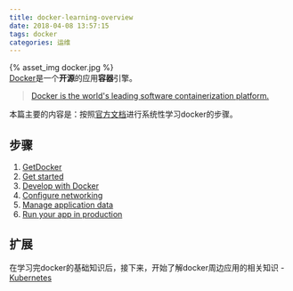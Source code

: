 ```yaml
---
title: docker-learning-overview
date: 2018-04-08 13:57:15
tags: docker
categories: 运维
---
```


{% asset_img docker.jpg %}   
[Docker](https://www.docker.com)是一个**开源**的应用**容器**引擎。
> [Docker is the world's leading software containerization platform.](https://www.docker.com/what-docker)  

本篇主要的内容是：按照[官方文档](https://docs.docker.com/)进行系统性学习docker的步骤。
<!-- more -->

## 步骤

1. [GetDocker](/2018/04/09/docker-learning-getDocker) 
2. [Get started](/2018/04/09/docker-learning-getStarted) 
3. [Develop with Docker](/2018/04/09/docker-learning-developWithDocker) 
4. [Configure networking](/2018/04/09/docker-docker-learning-configureNetworking)
5. [Manage application data](/2018/04/09/docker-docker-learning-manageAppData) 
6. [Run your app in production](/2018/04/09/docker-learning-runAppInProduction) 

## 扩展
在学习完docker的基础知识后，接下来，开始了解docker周边应用的相关知识 - [Kubernetes](https://kubernetes.io/)